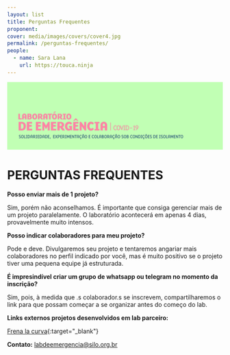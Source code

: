 ```yaml
---
layout: list
title: Perguntas Frequentes
proponent: 
cover: media/images/covers/cover4.jpg
permalink: /perguntas-frequentes/
people:
  - name: Sara Lana
    url: https://touca.ninja
---
```


![](/media/images/covers/cover3.jpg)

# PERGUNTAS FREQUENTES

**Posso enviar mais de 1 projeto?**

Sim, porém não aconselhamos.
É importante que consiga gerenciar mais de um projeto paralelamente.
O laboratório acontecerá em apenas 4 dias, provavelmente muito intensos. 


**Posso indicar colaboradores para meu projeto?**

Pode e deve.
Divulgaremos seu projeto e tentaremos angariar mais colaboradores no perfil indicado por você, mas é muito positivo se o projeto tiver uma pequena equipe já estruturada.


**É impresindível criar um grupo de whatsapp ou telegram no momento da inscrição?**

Sim, pois, à medida que .s colaborador.s se inscrevem, compartilharemos o link para que possam começar a se organizar antes do começo do lab.


**Links externos projetos desenvolvidos em lab parceiro:**
  
[Frena la curva](https://frenalacurva.net/){:target="_blank"}
  

**Contato:** labdeemergencia@silo.org.br
